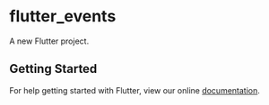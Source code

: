 # flutter_events

A new Flutter project.

## Getting Started

For help getting started with Flutter, view our online
[documentation](https://flutter.io/).
